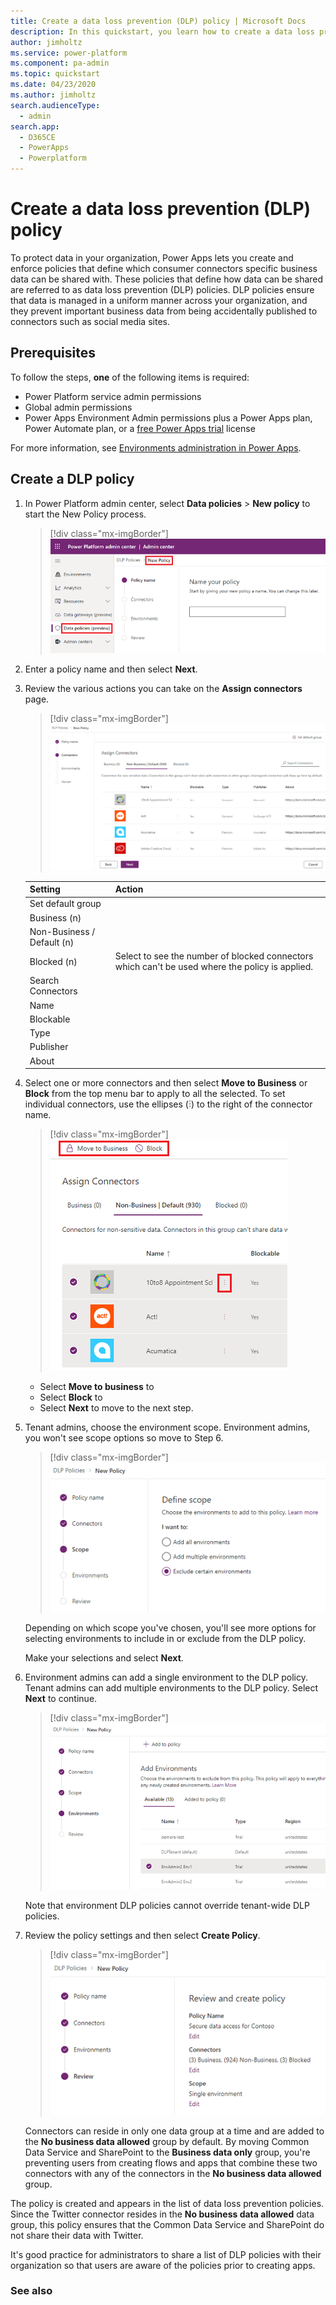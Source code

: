 ```yaml
---
title: Create a data loss prevention (DLP) policy | Microsoft Docs
description: In this quickstart, you learn how to create a data loss prevention (DLP) policy in Power Apps
author: jimholtz
ms.service: power-platform
ms.component: pa-admin
ms.topic: quickstart
ms.date: 04/23/2020
ms.author: jimholtz
search.audienceType: 
  - admin
search.app: 
  - D365CE
  - PowerApps
  - Powerplatform
---
```


# Create a data loss prevention (DLP) policy
To protect data in your organization, Power Apps lets you create and enforce policies that define which consumer connectors specific business data can be shared with. These policies that define how data can be shared are referred to as data loss prevention (DLP) policies. DLP policies ensure that data is managed in a uniform manner across your organization, and they prevent important business data from being accidentally published to connectors such as social media sites.

## Prerequisites
To follow the steps, **one** of the following items is required:
* Power Platform service admin permissions
* Global admin permissions
* Power Apps Environment Admin permissions plus a Power Apps plan, Power Automate plan, or a [free Power Apps trial](https://docs.microsoft.com/powerapps/maker/signup-for-powerapps) license

For more information, see [Environments administration in Power Apps](environments-administration.md).

## Create a DLP policy
1. In Power Platform admin center, select **Data policies** > **New policy** to start the New Policy process.


   > [!div class="mx-imgBorder"] 
   > ![New data policy](media/dlp-new-policy.png "New data policy")

2. Enter a policy name and then select **Next**.

3. Review the various actions you can take on the **Assign connectors** page. 

   > [!div class="mx-imgBorder"] 
   > ![Assign connectors](media/dlp-assign-connectors.png "Assign connectors") 

   |Setting  |Action  |
   |---------|---------|
   |Set default group |         |
   |Business (n)     |         |
   |Non-Business / Default (n)      |        |
   |Blocked (n)      | Select to see the number of blocked connectors which can't be used where the policy is applied.   |
   |Search Connectors     |         |
   |Name     |         |
   |Blockable     |         |
   |Type     |         |
   |Publisher     |         |
   |About      |         |


4. Select one or more connectors and then select **Move to Business** or **Block** from the top menu bar to apply to all the selected. To set individual connectors, use the ellipses (![](./media/vertical-ellipses.png)) to the right of the connector name. 

   > [!div class="mx-imgBorder"] 
   > ![Assign multiple connectors](media/dlp-assign-connectors-multiple.png "Assign multiple connectors")

   - Select **Move to business** to 
   - Select **Block** to 
   - Select **Next** to move to the next step.

5. Tenant admins, choose the environment scope. Environment admins, you won't see scope options so move to Step 6.

   > [!div class="mx-imgBorder"] 
   > ![Define scope](media/dlp-define-scope.png "Define scope")

   Depending on which scope you've chosen, you'll see more options for selecting environments to include in or exclude from the DLP policy.

   Make your selections and select **Next**.

6. Environment admins can add a single environment to the DLP policy. Tenant admins can add multiple environments to the DLP policy. Select **Next** to continue.


   > [!div class="mx-imgBorder"] 
   > ![Add environments to policy](media/dlp-add-environments.png "Add environments to policy")


    Note that environment DLP policies cannot override tenant-wide DLP policies.

7. Review the policy settings and then select **Create Policy**.

   > [!div class="mx-imgBorder"] 
   > ![Review new policy](media/dlp-new-policy-review.png "Review new policy")

    Connectors can reside in only one data group at a time and are added to the **No business data allowed** group by default. By moving Common Data Service and SharePoint to the **Business data only** group, you're preventing users from creating flows and apps that combine these two connectors with any of the connectors in the **No business data allowed** group.

The policy is created and appears in the list of data loss prevention policies. Since the Twitter connector resides in the **No business data allowed** data group, this policy ensures that the Common Data Service and SharePoint do not share their data with Twitter.

It's good practice for administrators to share a list of DLP policies with their organization so that users are aware of the policies prior to creating apps.

### See also
